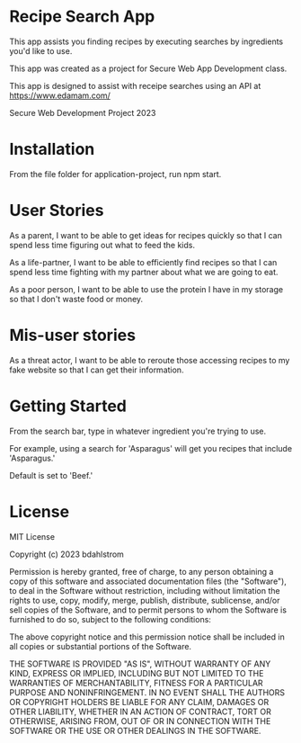 # Recipe Search App

This app assists you finding recipes by executing searches by ingredients you'd like to use.

This app was created as a project for Secure Web App Development class.

This app is designed to assist with receipe searches using an API at https://www.edamam.com/

Secure Web Development Project 2023

# Installation

From the file folder for application-project, run npm start.


# User Stories

As a parent, I want to be able to get ideas for recipes quickly so that I can spend less time figuring out what to feed the kids.

As a life-partner, I want to be able to efficiently find recipes so that I can spend less time fighting with my partner about what we are going to eat.

As a poor person, I want to be able to use the protein I have in my storage so that I don't waste food or money.

# Mis-user stories

As a threat actor, I want to be able to reroute those accessing recipes to my fake website so that I can get their information.

# Getting Started

From the search bar, type in whatever ingredient you're trying to use.

For example, using a search for 'Asparagus' will get you recipes that include 'Asparagus.'  

Default is set to 'Beef.'


# License

MIT License

Copyright (c) 2023 bdahlstrom

Permission is hereby granted, free of charge, to any person obtaining a copy
of this software and associated documentation files (the "Software"), to deal
in the Software without restriction, including without limitation the rights
to use, copy, modify, merge, publish, distribute, sublicense, and/or sell
copies of the Software, and to permit persons to whom the Software is
furnished to do so, subject to the following conditions:

The above copyright notice and this permission notice shall be included in all
copies or substantial portions of the Software.

THE SOFTWARE IS PROVIDED "AS IS", WITHOUT WARRANTY OF ANY KIND, EXPRESS OR
IMPLIED, INCLUDING BUT NOT LIMITED TO THE WARRANTIES OF MERCHANTABILITY,
FITNESS FOR A PARTICULAR PURPOSE AND NONINFRINGEMENT. IN NO EVENT SHALL THE
AUTHORS OR COPYRIGHT HOLDERS BE LIABLE FOR ANY CLAIM, DAMAGES OR OTHER
LIABILITY, WHETHER IN AN ACTION OF CONTRACT, TORT OR OTHERWISE, ARISING FROM,
OUT OF OR IN CONNECTION WITH THE SOFTWARE OR THE USE OR OTHER DEALINGS IN THE
SOFTWARE.






